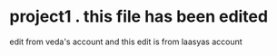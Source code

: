 # project1 . this file has been edited
edit from veda's account 
and this edit is from laasyas account

